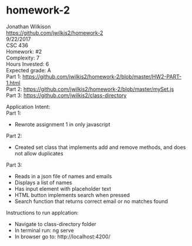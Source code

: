 # homework-2  
Jonathan Wilkison  
https://github.com/jwilkis2/homework-2  
9/22/2017  
CSC 436  
Homework: #2  
Complexity: 7  
Hours Invested: 6  
Expected grade: A  
Part 1: https://github.com/jwilkis2/homework-2/blob/master/HW2-PART-1.html  
Part 2: https://github.com/jwilkis2/homework-2/blob/master/mySet.js  
Part 3: https://github.com/jwilkis2/class-directory
  
Application Intent:  
Part 1:  
  - Rewrote assignment 1 in only javascript  
  
Part 2:  
  - Created set class that implements add and remove methods, and does not allow duplicates  
  
Part 3:  
  - Reads in a json file of names and emails  
  - Displays a list of names  
  - Has input element with placeholder text  
  - HTML button implements search when pressed  
  - Search function that returns correct email or no matches found  

Instructions to run applcation:  
 - Navigate to class-directory folder  
 - In terminal run: ng serve  
 - In browser go to: http://localhost:4200/  
    
